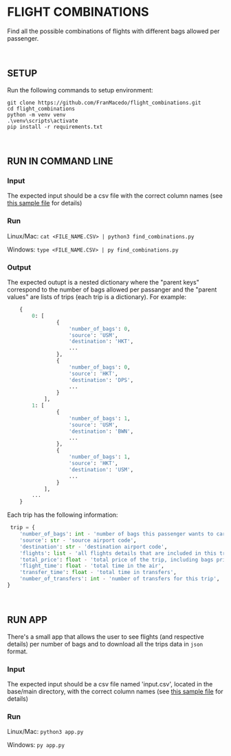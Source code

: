 # FLIGHT COMBINATIONS
<!-- FALTA REQUIREMENTS.TXT, GITIGNORE -->
Find all the possible combinations of flights with different bags allowed per passenger.

<br />

## SETUP

Run the following commands to setup environment:

``` 
git clone https://github.com/FranMacedo/flight_combinations.git
cd flight_combinations
python -m venv venv
.\venv\scripts\activate
pip install -r requirements.txt
```
<br />

## RUN IN COMMAND LINE

### Input
The expected input should be a csv file with the correct column names (see [this sample file](input.csv) for details)

### Run

Linux/Mac:
    ```
    cat <FILE_NAME.CSV> | python3 find_combinations.py          
    ```

Windows:
    ```
    type <FILE_NAME.CSV> | py find_combinations.py          
    ```

### Output
The expected outupt is a nested dictionary where the "parent keys" correspond to the number of bags allowed per passanger and the  "parent values" are lists of trips (each trip is a dictionary). For example:

```python
    {
        0: [
                {
                    'number_of_bags': 0,
                    'source': 'USM',
                    'destination': 'HKT',
                    ...
                },
                {
                    'number_of_bags': 0,
                    'source': 'HKT',
                    'destination': 'DPS',
                    ...
                }
            ],
        1: [
                {
                    'number_of_bags': 1,
                    'source': 'USM',
                    'destination': 'BWN',
                    ...
                },
                {
                    'number_of_bags': 1,
                    'source': 'HKT',
                    'destination': 'USM',
                    ...
                }
            ],
        ...
    }
```
Each trip has the following information:
```python
 trip = {
    'number_of_bags': int - 'number of bags this passenger wants to carry',
    'source': str - 'source airport code',
    'destination': str - 'destination airport code',
    'flights': list - 'all flights details that are included in this trip',
    'total_price': float - 'total price of the trip, including bags prices',
    'flight_time': float - 'total time in the air', 
    'transfer_time': float - 'total time in transfers',
    'number_of_transfers': int - 'number of transfers for this trip',
}

```

<br />

## RUN APP
There's a small app that allows the user to see flights (and respective details) per number of bags and to download all the trips data in `json` format.

### Input
The expected input should be a csv file named 'input.csv', located in the base/main directory, with the correct column names (see [this sample file](input.csv) for details)

### Run

Linux/Mac:
    ```
    python3 app.py          
    ```

Windows:
    ```
    py app.py                   
    ```
